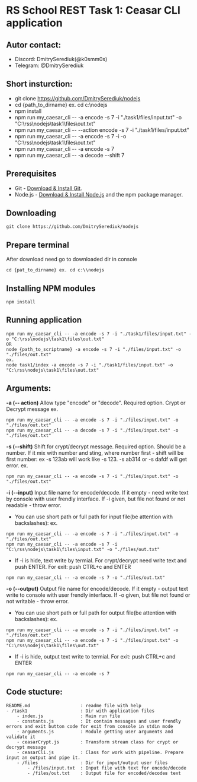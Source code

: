 # RS School REST Task 1: Ceasar CLI application

## Autor contact:
 - Discord:    DmitrySerediuk(@k0smm0s) 
 - Telegram:   @DmitrySerediuk

 ## Short insturction:
- git clone https://github.com/DmitrySerediuk/nodejs
- cd {path_to_dirname} ex. cd c:\\nodejs
- npm install 
- npm run my_caesar_cli -- -a encode -s 7 -i "./task1/files/input.txt" -o "C:\rss\nodejs\task1\files\out.txt" 
- npm run my_caesar_cli -- --action encode -s 7 -i "./task1/files/input.txt"
- npm run my_caesar_cli -- -a encode -s 7 -i -o "C:\rss\nodejs\task1\files\out.txt" 
- npm run my_caesar_cli -- -a encode -s 7
- npm run my_caesar_cli -- -a decode --shift 7

## Prerequisites

- Git - [Download & Install Git](https://git-scm.com/downloads).
- Node.js - [Download & Install Node.js](https://nodejs.org/en/download/) and the npm package manager.

## Downloading

```
git clone https://github.com/DmitrySerediuk/nodejs
```

## Prepare terminal
After download need go to downloaded dir in console

```
cd {pat_to_dirname} ex. cd c:\\nodejs
```

## Installing NPM modules

```
npm install 
```

## Running application

```
npm run my_caesar_cli -- -a encode -s 7 -i "./task1/files/input.txt" -o "C:\rss\nodejs\task1\files\out.txt" 
OR
node {path_to_scriptname} -a encode -s 7 -i "./files/input.txt" -o "./files/out.txt"
ex.
node task1/index -a encode -s 7 -i "./task1/files/input.txt" -o "C:\rss\nodejs\task1\files\out.txt"
```

## Arguments:
**-a (-- action)** Allow type "encode" or "decode". Required option. Crypt or Decrypt message
ex.
```
npm run my_caesar_cli -- -a encode -s 7 -i "./files/input.txt" -o "./files/out.txt"
npm run my_caesar_cli -- -a decode -s 7 -i "./files/input.txt" -o "./files/out.txt" 
```

**-s (--shift)** Shift for crypt/decrypt message. Required option. Should be a number. If it mix with number and sting, where number first - shift will be first number: ex -s 123ab will work like -s 123. -s ab314 or -s dafdf will get error.
ex.
```
npm run my_caesar_cli -- -a encode -s 7 -i "./files/input.txt" -o "./files/out.txt"
```

**-i (--input)** Input file name for encode/decode. If it empty - need write text by console with user frendly interface. If -i given, but file not found or not readable - throw error.
- You can use short path or full path for input file(be attention with backslashes):
ex.
```
npm run my_caesar_cli -- -a encode -s 7 -i "./files/input.txt" -o "./files/out.txt"
npm run my_caesar_cli -- -a encode -s 7 -i "C:\rss\nodejs\task1\files\input.txt" -o "./files/out.txt"
```
- If -i is hide, text write by termial. For crypt/decrypt need write text and push ENTER. For exit: push CTRL+с and ENTER
```
npm run my_caesar_cli -- -a encode -s 7 -o "./files/out.txt"
```

**-o (--output)** Output file name for encode/decode. If it empty - output text write to console with user frendly interface. If -o given, but file not found or not writable - throw error.
- You can use short path or full path for output file(be attention with backslashes):
ex.
```
npm run my_caesar_cli -- -a encode -s 7 -i "./files/input.txt" -o "./files/out.txt"
npm run my_caesar_cli -- -a encode -s 7 -i "./files/input.txt" -o "C:\rss\nodejs\task1\files\out.txt"
```

- If -i is hide, output text write to termial.  For exit: push CTRL+с and ENTER
```
npm run my_caesar_cli -- -a encode -s 7
```

## Code stucture:
    README.md                   : readme file with help
    - /task1                    : Dir with application files
        - index.js              : Main run file
        - constants.js          : It contain messages and user frendly errors and exit button code for exit from console in stdin mode
        - arguments.js          : Module getting user arguments and validate it
        - ceasarCrypt.js        : Transform stream class for crypt or decrypt message
        - ceasarCli.js          : Class for work with pipeline. Prepare input an output and pipe it.
        - /files                : Dir for input/output user files
            - /files/input.txt  : Input file with text for encode/decode
            - /files/out.txt    : Output file for encoded/decodeв text 
    